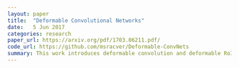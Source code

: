 ```yaml
---
layout: paper
title:  "Deformable Convolutional Networks"
date:   5 Jun 2017
categories: research
paper_url: https://arxiv.org/pdf/1703.06211.pdf/
code_url: https://github.com/msracver/Deformable-ConvNets
summary: This work introduces deformable convolution and deformable RoI pooling modules to improve the geometric transformation capability of CNNs by augmenting spatial sampling with learned offsets, without extra supervision. These modules can replace standard ones in CNNs for end-to-end training. The approach, validated by extensive experiments, effectively learns dense spatial transformations for complex vision tasks like object detection and semantic segmentation.
---
```

